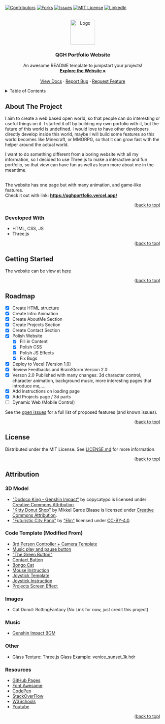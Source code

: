 <!-- Improved compatibility of back to top link: See: https://github.com/othneildrew/Best-README-Template/pull/73 -->

<a name="readme-top"></a>

<!--
*** Thanks for checking out the Best-README-Template. If you have a suggestion
*** that would make this better, please fork the repo and create a pull request
*** or simply open an issue with the tag "enhancement".
*** Don't forget to give the project a star!
*** Thanks again! Now go create something AMAZING! :D
-->

<!-- PROJECT SHIELDS -->
<!--
*** I'm using markdown "reference style" links for readability.
*** Reference links are enclosed in brackets [ ] instead of parentheses ( ).
*** See the bottom of this document for the declaration of the reference variables
*** for contributors-url, forks-url, etc. This is an optional, concise syntax you may use.
*** https://www.markdownguide.org/basic-syntax/#reference-style-links
-->

[![Contributors][contributors-shield]][contributors-url]
[![Forks][forks-shield]][forks-url]
[![Issues][issues-shield]][issues-url]
[![MIT License][license-shield]][license-url]
[![LinkedIn][linkedin-shield]][linkedin-url]

<!-- PROJECT LOGO -->
<br />
<div align="center">
  <a href="https://qghportfolio.vercel.app/">
    <img src="client\assets\imgs\FaceTitle.ico" alt="Logo" width="80" height="80">
  </a>

  <h3 align="center">QGH Portfolio Website</h3>

  <p align="center">
    An awesome README template to jumpstart your projects!
    <br />
    <a href="https://qghportfolio.vercel.app/"><strong>Explore the Website »</strong></a>
    <br />
    <br />
    <a href="https://github.com/QGH11/QGH-Portfolio-Website">View Docs</a>
    ·
    <a href="https://github.com/QGH11/QGH-Portfolio-Website/issues">Report Bug</a>
    ·
    <a href="https://github.com/QGH11/QGH-Portfolio-Website/issues">Request Feature</a>
  </p>
</div>

<!-- TABLE OF CONTENTS -->
<details>
  <summary>Table of Contents</summary>
  <ol>
    <li>
      <a href="#about-the-project">About The Project</a>
      <ul>
        <li><a href="#developed-with">Developed With</a></li>
      </ul>
    </li>
    <li><a href="#roadmap">Roadmap</a></li>
    <li><a href="#license">License</a></li>
    <li><a href="#attribution">Attribution</a></li>
  </ol>
</details>

<!-- ABOUT THE PROJECT -->

## About The Project

I aim to create a web based open world, so that people can do interesting or useful things on it. I started it off by building my own porfolio with it, but the future of this world is undefined. I would love to have other developers directly develop inside this world, maybe I will build some features so this world becomes like Minecraft, or MMORPG, so that it can grow fast with the helper around the actual world.

I want to do something different from a boring website with all my information, so I decided to use Three.js to make a interactive and fun portfolio, so that view can have fun as well as learn more about me in the meantime.

<br />
The website has one page but with many animation, and game-like features.

<br />
Check it out with link: <a href="https://qghportfolio.vercel.app/"><strong>https://qghportfolio.vercel.app/</strong></a>

<p align="right">(<a href="#readme-top">back to top</a>)</p>

### Developed With

- HTML, CSS, JS
- Three.js

<p align="right">(<a href="#readme-top">back to top</a>)</p>

<!-- GETTING STARTED -->

## Getting Started

The website can be view at [here](https://qghportfolio.vercel.app/)

<p align="right">(<a href="#readme-top">back to top</a>)</p>

<!-- ROADMAP -->

## Roadmap

- [x] Create HTML structure
- [x] Create Intro Animation
- [x] Create AboutMe Section
- [x] Create Projects Section
- [x] Create Contact Section
- [x] Polish Website
  - [x] Fill in Content
  - [x] Polish CSS
  - [x] Polish JS Effects
  - [x] Fix Bugs
- [x] Deploy to Vecel (Version 1.0)
- [x] Review Feedbacks and BrainStorm Version 2.0
- [x] Verson 2.0 Published with many changes: 3d character control, character animation, background music, more interesting pages that introduce me,....
- [x] Add instructions on loading page
- [x] Add Projects page / 3d parts
- [ ] Dynamic Web (Mobile Control)

See the [open issues](https://github.com/QGH11/QGH-Portfolio-Website/issues) for a full list of proposed features (and known issues).

<p align="right">(<a href="#readme-top">back to top</a>)</p>

<!-- LICENSE -->

## License

Distributed under the MIT License. See [LICENSE.md][license-url] for more information.

<p align="right">(<a href="#readme-top">back to top</a>)</p>

<!-- ACKNOWLEDGMENTS -->

## Attribution

### 3D Model

- ["Dodoco King - Genshin Impact"](https://skfb.ly/ooGx8) by copycatypo is licensed under [Creative Commons Attribution](http://creativecommons.org/licenses/by/4.0/).
- ["Kitty Donut Shop"](https://skfb.ly/oqSyM) by Mikkel Garde Blaase is licensed under [Creative Commons Attribution](http://creativecommons.org/licenses/by/4.0/).
- ["Futuristic City Pano"](https://sketchfab.com/3d-models/futuristic-city-pano-3f8ec55a41984bcf9642bb7a15154804) by ["Elin"](https://sketchfab.com/ElinHohler) licensed under [CC-BY-4.0](http://creativecommons.org/licenses/by/4.0/).

### Code Template (Modified From)

- [3rd Person Controller + Camera Template](https://github.com/simondevyoutube/ThreeJS_Tutorial_CharacterController)
- [Music play and pause button](https://codepen.io/abikuk/pen/pGzJGy)
- ["The Green Button"](https://codepen.io/seme332/pen/reJOwo)
- [Contact Button](https://codepen.io/FrankieDoodie/pen/dqmKrb)
- [Bongo Cat](https://codepen.io/Sloth_Sonal/pen/JjYWobO)
- [Mouse Instruction](https://codepen.io/qgh11/pen/RwYrbRq)
- [Joystick Template](https://jsfiddle.net/aa0et7tr/5/)
- [Joystick Instruction](https://codepen.io/defaultsimon/pen/vwLVrL)
- [Projects Screen Effect](https://codepen.io/MatheusAvellar/pen/vKXwjy)

### Images

- Cat Donut: RottingFantacy (No Link for now, just credit this project)

### Music

- [Genshin Impact BGM](https://downloads.khinsider.com/game-soundtracks/album/genshin-impact-the-wind-and-the-star-traveler-2020)

### Other

- Glass Texture: Three.js Glass Example: venice_sunset_1k.hdr

### Resources

- [GitHub Pages](https://pages.github.com)
- [Font Awesome](https://fontawesome.com)
- [CodePen](https://codepen.io/trending)
- [StackOverFlow](https://stackoverflow.com/)
- [W3Schools](https://www.w3schools.com/)
- [Youtube](https://www.youtube.com/)

<p align="right">(<a href="#readme-top">back to top</a>)</p>

<!-- MARKDOWN LINKS & IMAGES -->

[contributors-shield]: https://img.shields.io/github/contributors/othneildrew/Best-README-Template.svg?style=for-the-badge
[contributors-url]: https://github.com/QGH11/QGH-Portfolio-Website/graphs/contributors
[forks-shield]: https://img.shields.io/github/forks/othneildrew/Best-README-Template.svg?style=for-the-badge
[forks-url]: https://github.com/QGH11/QGH-Portfolio-Website/network/members
[issues-shield]: https://img.shields.io/github/issues/othneildrew/Best-README-Template.svg?style=for-the-badge
[issues-url]: https://github.com/QGH11/QGH-Portfolio-Website/issues
[license-shield]: https://img.shields.io/github/license/othneildrew/Best-README-Template.svg?style=for-the-badge
[license-url]: https://github.com/QGH11/QGH-Portfolio-Website/blob/main/LICENSE.md
[linkedin-shield]: https://img.shields.io/badge/-LinkedIn-black.svg?style=for-the-badge&logo=linkedin&colorB=555
[linkedin-url]: https://www.linkedin.com/in/antonio-qiao/
[jquery.com]: https://img.shields.io/badge/jQuery-0769AD?style=for-the-badge&logo=jquery&logoColor=white
[jquery-url]: https://jquery.com
